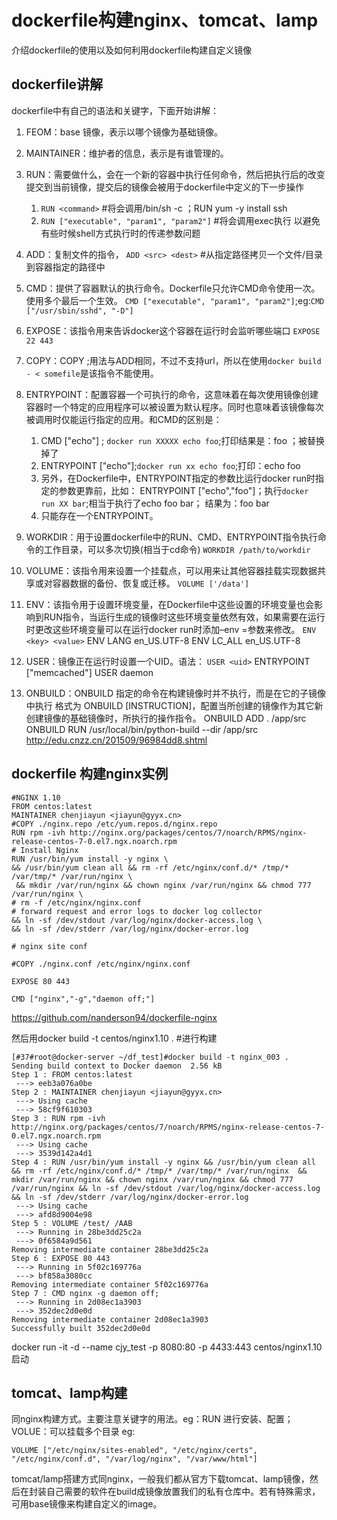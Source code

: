 # dockerfile构建nginx、tomcat、lamp

介绍dockerfile的使用以及如何利用dockerfile构建自定义镜像

## dockerfile讲解

dockerfile中有自己的语法和关键字，下面开始讲解：

1. FEOM：base 镜像，表示以哪个镜像为基础镜像。
2. MAINTAINER：维护者的信息，表示是有谁管理的。
3. RUN：需要做什么，会在一个新的容器中执行任何命令，然后把执行后的改变提交到当前镜像，提交后的镜像会被用于dockerfile中定义的下一步操作
	1. `RUN <command>`     #将会调用/bin/sh -c <command> ；RUN yum -y install ssh
	2. `RUN ["executable", "param1", "param2"]` #将会调用exec执行 以避免有些时候shell方式执行时的传递参数问题
4. ADD：复制文件的指令，
	`ADD <src> <dest>`  #从指定路径拷贝一个文件/目录到容器指定的路径中
5. CMD：提供了容器默认的执行命令。Dockerfile只允许CMD命令使用一次。使用多个最后一个生效。
	`CMD ["executable", "param1", "param2"]`;eg:`CMD ["/usr/sbin/sshd", "-D"]`
6. EXPOSE：该指令用来告诉docker这个容器在运行时会监听哪些端口
	`EXPOSE 22 443`
7. COPY：COPY <src> <dest> ;用法与ADD相同，不过<src>不支持url，所以在使用`docker build - < somefile`是该指令不能使用。
8. ENTRYPOINT：配置容器一个可执行的命令，这意味着在每次使用镜像创建容器时一个特定的应用程序可以被设置为默认程序。同时也意味着该镜像每次被调用时仅能运行指定的应用。和CMD的区别是：
	
	1. CMD ["echo"] ; `docker run XXXXX echo foo`;打印结果是：foo ；被替换掉了
	2. ENTRYPOINT ["echo"];`docker run xx echo foo`;打印：echo foo
	3. 另外，在Dockerfile中，ENTRYPOINT指定的参数比运行docker run时指定的参数更靠前，比如：
		ENTRYPOINT ["echo","foo"]；执行`docker run XX bar`;相当于执行了echo foo bar； 结果为：foo bar   
	4. 只能存在一个ENTRYPOINT。
8. WORKDIR：用于设置dockerfile中的RUN、CMD、ENTRYPOINT指令执行命令的工作目录，可以多次切换(相当于cd命令)
	`WORKDIR /path/to/workdir`
9. VOLUME：该指令用来设置一个挂载点，可以用来让其他容器挂载实现数据共享或对容器数据的备份、恢复或迁移。
	`VOLUME ['/data']`
10. ENV：该指令用于设置环境变量，在Dockerfile中这些设置的环境变量也会影响到RUN指令，当运行生成的镜像时这些环境变量依然有效，如果需要在运行时更改这些环境变量可以在运行docker run时添加–env <key>=<value>参数来修改。
	`ENV <key> <value>`
	ENV LANG en_US.UTF-8
	ENV LC_ALL en_US.UTF-8
11. USER：镜像正在运行时设置一个UID。语法：
	`USER <uid>`
	ENTRYPOINT ["memcached"]
	USER daemon
12. ONBUILD：ONBUILD 指定的命令在构建镜像时并不执行，而是在它的子镜像中执行
	格式为 ONBUILD [INSTRUCTION]，配置当所创建的镜像作为其它新创建镜像的基础镜像时，所执行的操作指令。
	ONBUILD ADD . /app/src
	ONBUILD RUN /usr/local/bin/python-build --dir /app/src
	<http://edu.cnzz.cn/201509/96984dd8.shtml>
	
## dockerfile 构建nginx实例

	#NGINX 1.10
	FROM centos:latest
	MAINTAINER chenjiayun <jiayun@gyyx.cn>
	#COPY ./nginx.repo /etc/yum.repos.d/nginx.repo
	RUN rpm -ivh http://nginx.org/packages/centos/7/noarch/RPMS/nginx-release-centos-7-0.el7.ngx.noarch.rpm
	# Install Nginx
	RUN /usr/bin/yum install -y nginx \
	&& /usr/bin/yum clean all && rm -rf /etc/nginx/conf.d/* /tmp/* /var/tmp/* /var/run/nginx \
	 && mkdir /var/run/nginx && chown nginx /var/run/nginx && chmod 777 /var/run/nginx \
	# rm -f /etc/nginx/nginx.conf
	# forward request and error logs to docker log collector
	&& ln -sf /dev/stdout /var/log/nginx/docker-access.log \
	&& ln -sf /dev/stderr /var/log/nginx/docker-error.log
	
	# nginx site conf
	
	#COPY ./nginx.conf /etc/nginx/nginx.conf
	
	EXPOSE 80 443
	
	CMD ["nginx","-g","daemon off;"]


<https://github.com/nanderson94/dockerfile-nginx>

然后用docker build -t centos/nginx1.10 .  #进行构建

	[#37#root@docker-server ~/df_test]#docker build -t nginx_003 .
	Sending build context to Docker daemon  2.56 kB
	Step 1 : FROM centos:latest
	 ---> eeb3a076a0be
	Step 2 : MAINTAINER chenjiayun <jiayun@gyyx.cn>
	 ---> Using cache
	 ---> 58cf9f610303
	Step 3 : RUN rpm -ivh http://nginx.org/packages/centos/7/noarch/RPMS/nginx-release-centos-7-0.el7.ngx.noarch.rpm
	 ---> Using cache
	 ---> 3539d142a4d1
	Step 4 : RUN /usr/bin/yum install -y nginx && /usr/bin/yum clean all && rm -rf /etc/nginx/conf.d/* /tmp/* /var/tmp/* /var/run/nginx  && mkdir /var/run/nginx && chown nginx /var/run/nginx && chmod 777 /var/run/nginx && ln -sf /dev/stdout /var/log/nginx/docker-access.log && ln -sf /dev/stderr /var/log/nginx/docker-error.log
	 ---> Using cache
	 ---> afd8d9004e98
	Step 5 : VOLUME /test/ /AAB
	 ---> Running in 28be3dd25c2a
	 ---> 0f6584a9d561
	Removing intermediate container 28be3dd25c2a
	Step 6 : EXPOSE 80 443
	 ---> Running in 5f02c169776a
	 ---> bf858a3080cc
	Removing intermediate container 5f02c169776a
	Step 7 : CMD nginx -g daemon off;
	 ---> Running in 2d08ec1a3903
	 ---> 352dec2d0e0d
	Removing intermediate container 2d08ec1a3903
	Successfully built 352dec2d0e0d

docker run -it -d --name cjy_test -p 8080:80 -p 4433:443 centos/nginx1.10 启动 



## tomcat、lamp构建

同nginx构建方式。主要注意关键字的用法。eg：RUN 进行安装、配置；VOLUE：可以挂载多个目录
eg:

	VOLUME ["/etc/nginx/sites-enabled", "/etc/nginx/certs", "/etc/nginx/conf.d", "/var/log/nginx", "/var/www/html"]

tomcat/lamp搭建方式同nginx，一般我们都从官方下载tomcat、lamp镜像，然后在封装自己需要的软件在build成镜像放置我们的私有仓库中。若有特殊需求，可用base镜像来构建自定义的image。